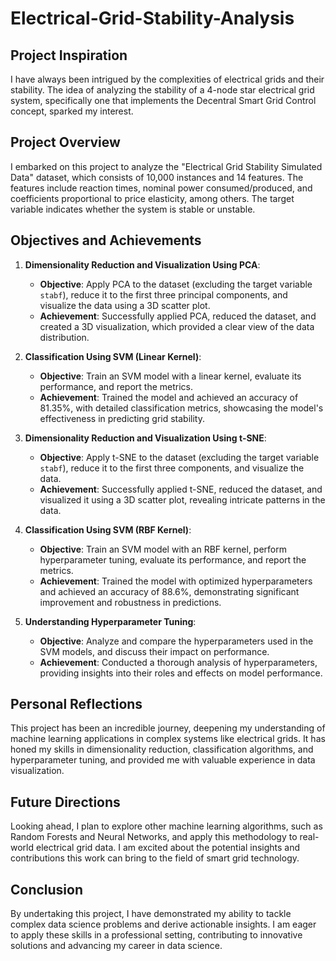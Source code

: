 # Electrical-Grid-Stability-Analysis

## Project Inspiration
I have always been intrigued by the complexities of electrical grids and their stability. The idea of analyzing the stability of a 4-node star electrical grid system, specifically one that implements the Decentral Smart Grid Control concept, sparked my interest.

## Project Overview

I embarked on this project to analyze the "Electrical Grid Stability Simulated Data" dataset, which consists of 10,000 instances and 14 features. The features include reaction times, nominal power consumed/produced, and coefficients proportional to price elasticity, among others. The target variable indicates whether the system is stable or unstable.

## Objectives and Achievements

1. **Dimensionality Reduction and Visualization Using PCA**:
   - **Objective**: Apply PCA to the dataset (excluding the target variable `stabf`), reduce it to the first three principal components, and visualize the data using a 3D scatter plot.
   - **Achievement**: Successfully applied PCA, reduced the dataset, and created a 3D visualization, which provided a clear view of the data distribution.

2. **Classification Using SVM (Linear Kernel)**:
   - **Objective**: Train an SVM model with a linear kernel, evaluate its performance, and report the metrics.
   - **Achievement**: Trained the model and achieved an accuracy of 81.35%, with detailed classification metrics, showcasing the model's effectiveness in predicting grid stability.

3. **Dimensionality Reduction and Visualization Using t-SNE**:
   - **Objective**: Apply t-SNE to the dataset (excluding the target variable `stabf`), reduce it to the first three components, and visualize the data.
   - **Achievement**: Successfully applied t-SNE, reduced the dataset, and visualized it using a 3D scatter plot, revealing intricate patterns in the data.

4. **Classification Using SVM (RBF Kernel)**:
   - **Objective**: Train an SVM model with an RBF kernel, perform hyperparameter tuning, evaluate its performance, and report the metrics.
   - **Achievement**: Trained the model with optimized hyperparameters and achieved an accuracy of 88.6%, demonstrating significant improvement and robustness in predictions.

5. **Understanding Hyperparameter Tuning**:
   - **Objective**: Analyze and compare the hyperparameters used in the SVM models, and discuss their impact on performance.
   - **Achievement**: Conducted a thorough analysis of hyperparameters, providing insights into their roles and effects on model performance.

## Personal Reflections

This project has been an incredible journey, deepening my understanding of machine learning applications in complex systems like electrical grids. It has honed my skills in dimensionality reduction, classification algorithms, and hyperparameter tuning, and provided me with valuable experience in data visualization.

## Future Directions

Looking ahead, I plan to explore other machine learning algorithms, such as Random Forests and Neural Networks, and apply this methodology to real-world electrical grid data. I am excited about the potential insights and contributions this work can bring to the field of smart grid technology.

## Conclusion

By undertaking this project, I have demonstrated my ability to tackle complex data science problems and derive actionable insights. I am eager to apply these skills in a professional setting, contributing to innovative solutions and advancing my career in data science.


